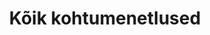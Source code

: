 ---
title: Kõik kohtumenetlused
title_en: 'Legal proceedings'
notes: "Riigi Teatajas on loodud võimalus otsida kohtute poolt avaldatud lahendeid.\r\nOtsingulehel on võimalik otsida kõiki I ja II kohtuastme lahendeid, mis on avalikustatud pärast 2006. aastat ning kõiki Riigikohtu lahendeid."
notes_en: ''
category: 
  - 'Õigusemõistmine, õigussüsteem ja avalik turvalisus'
category_en: 
  - 'Justice, Legal System, and Public Safety'
resources:
  - name: Kohtulahendid
    url: 'https://www.riigiteataja.ee/kohtulahendid/koik_menetlused.html'
    format: HTML
    interactive: 'TRUE'
license: 'https://creativecommons.org/licenses/by-sa/3.0/ee/legalcode'
update_freq: 'http://purl.org/linked-data/sdmx/2009/code#freq-D'
organization: Justiitsministeerium
maintainer_name: ''
maintainer_email: ''
maintainer_phone: ''
date_issued: '09/05/2020'
date_modified: 2020/05/17
---